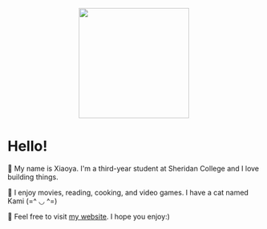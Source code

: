 <p align="center"><img src="https://user-images.githubusercontent.com/84748829/167641084-10e8231b-0087-4bcc-95ac-0975da71d81f.GIF" width="220"></p>

# Hello!
🌳 My name is Xiaoya. I'm a third-year student at Sheridan College and I love building things.  
  
🍰 I enjoy movies, reading, cooking, and video games. I have a cat named Kami (=^ ◡ ^=) 
  
💜 Feel free to visit [my website](https://xiaoyazz.github.io/XiaoyaZou/). I hope you enjoy:)
